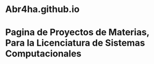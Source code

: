 # Abr4ha.github.io
# Pagina de Proyectos de Materias, Para la Licenciatura de Sistemas Computacionales

